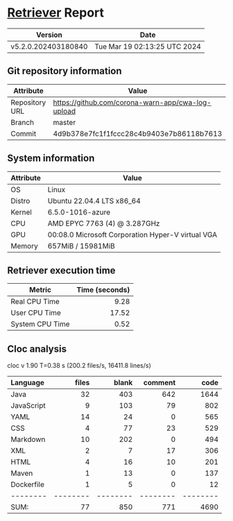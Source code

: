 # [Retriever](https://github.com/PalladioSimulator/Palladio-ReverseEngineering-Retriever) Report
| Version | Date |
| ------- | ---- |
| v5.2.0.202403180840 | Tue Mar 19 02:13:25 UTC 2024 |

## Git repository information
|    Attribute   | Value |
| -------------- | ----- |
| Repository URL | https://github.com/corona-warn-app/cwa-log-upload |
| Branch         | master |
| Commit         | 4d9b378e7fc1f1fccc28c4b9403e7b86118b7613 |


## System information
| Attribute | Value |
| --------- | ----- |
| OS | Linux  |
| Distro | Ubuntu 22.04.4 LTS x86_64  |
| Kernel | 6.5.0-1016-azure  |
| CPU | AMD EPYC 7763 (4) @ 3.287GHz  |
| GPU | 00:08.0 Microsoft Corporation Hyper-V virtual VGA  |
| Memory | 657MiB / 15981MiB  |

## Retriever execution time
| Metric | Time (seconds) |
| --- | ---: |
| Real CPU Time | 9.28 |
| User CPU Time | 17.52 |
| System CPU Time | 0.52 |
<!--
Explainations:
- __Real CPU Time__: actual time the command has run (can be less than total time spent in user and system mode for multi-threaded processes)
- __User CPU Time__: time the command has spent running in user mode
- __System CPU Time__: time the command has spent running in system or kernel mode
-->

## Cloc analysis
cloc v 1.90  T=0.38 s (200.2 files/s, 16411.8 lines/s)

Language|files|blank|comment|code
:-------|-------:|-------:|-------:|-------:
Java|32|403|642|1644
JavaScript|9|103|79|802
YAML|14|24|0|565
CSS|4|77|23|529
Markdown|10|202|0|494
XML|2|7|17|306
HTML|4|16|10|201
Maven|1|13|0|137
Dockerfile|1|5|0|12
--------|--------|--------|--------|--------
SUM:|77|850|771|4690
